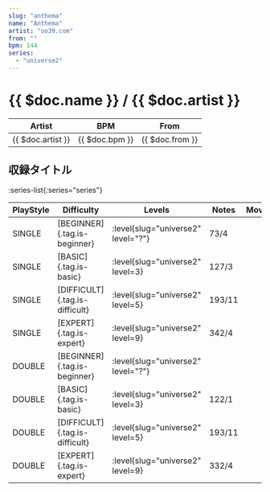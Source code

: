 ```yaml
---
slug: "anthema"
name: "Anthema"
artist: "oo39.com"
from: ""
bpm: 144
series:
  - "universe2"
---
```


# {{ $doc.name }} / {{ $doc.artist }}

|Artist|BPM|From|
|------|---|----|
|{{ $doc.artist }}|{{ $doc.bpm }}|{{ $doc.from }}|

## 収録タイトル

:series-list{:series="series"}

|PlayStyle|Difficulty|Levels|Notes|Movie|
|---------|----------|------|-----|-----|
|SINGLE|[BEGINNER]{.tag.is-beginner}|<div class="field is-grouped is-grouped-multiline"> :level{slug="universe2" level="?"}</div>|73/4||
|SINGLE|[BASIC]{.tag.is-basic}|<div class="field is-grouped is-grouped-multiline"> :level{slug="universe2" level=3}</div>|127/3||
|SINGLE|[DIFFICULT]{.tag.is-difficult}|<div class="field is-grouped is-grouped-multiline"> :level{slug="universe2" level=5}</div>|193/11||
|SINGLE|[EXPERT]{.tag.is-expert}|<div class="field is-grouped is-grouped-multiline"> :level{slug="universe2" level=9}</div>|342/4||
|DOUBLE|[BEGINNER]{.tag.is-beginner}|<div class="field is-grouped is-grouped-multiline"> :level{slug="universe2" level="?"}</div>|||
|DOUBLE|[BASIC]{.tag.is-basic}|<div class="field is-grouped is-grouped-multiline"> :level{slug="universe2" level=3}</div>|122/1||
|DOUBLE|[DIFFICULT]{.tag.is-difficult}|<div class="field is-grouped is-grouped-multiline"> :level{slug="universe2" level=5}</div>|193/11||
|DOUBLE|[EXPERT]{.tag.is-expert}|<div class="field is-grouped is-grouped-multiline"> :level{slug="universe2" level=9}</div>|332/4||
